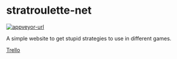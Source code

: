 # stratroulette-net
[![appveyor-url](https://david-dm.org/beeequeue/stratroulette-net/status.svg)](https://david-dm.org/beeequeue/stratroulette-net)

A simple website to get stupid strategies to use in different games.

[Trello](https://trello.com/b/JPHvjgVd/stratroulette-net)
